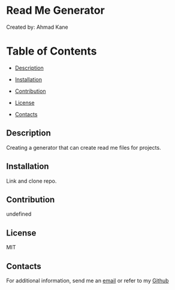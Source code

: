 # Read Me Generator
  
 Created by: Ahmad Kane



  # Table of Contents

  * [Description](#description)
  
  * [Installation](#installation)
  
  * [Contribution](#contribution)
  
  * [License](#license)
  
  * [Contacts](#contacts)
  
  ## Description
  Creating a generator that can create read me files for projects.
  
  ## Installation
  Link and clone repo.
  
  ## Contribution
  undefined
  
  ## License
  MIT
  
  ## Contacts
  For additional information, send me an [email](gggg) or refer to my [Github](https://github.com/git/)
  
  